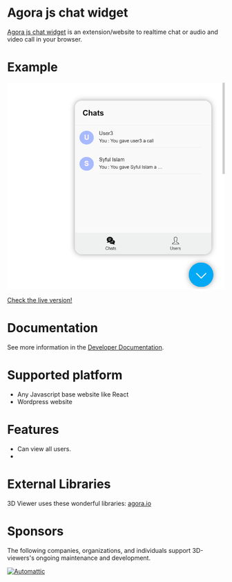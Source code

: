 # Agora js chat widget

[Agora js chat widget](https://studio-23-xyz.github.io/agora-js-chat-widget/) is an extension/website to realtime chat or audio and video call in your browser.

# Example

![This is an image](https://github.com/Studio-23-xyz/agora-js-chat-widget/raw/master/agora-js-chat-widget.PNG)

[Check the live version!](https://studio-23-xyz.github.io/agora-js-chat-widget)

# Documentation

See more information in the [Developer Documentation](https://github.com/Studio-23-xyz/agora-js-chat-widget/wiki).

# Supported platform

- Any Javascript base website like React
- Wordpress website

# Features

- Can view all users.
-

# External Libraries

3D Viewer uses these wonderful libraries: [agora.io](https://www.agora.io)

# Sponsors

The following companies, organizations, and individuals support 3D-viewers's ongoing maintenance and development.

<p><a href="https://brainstation-23.com/"><img src="https://brainstation-23.com/wp-content/uploads/2019/02/BS-Logo-Blue_Hr.svg" alt="Automattic" height="undefined"></a></p>
